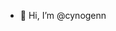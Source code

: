 - 👋 Hi, I’m @cynogenn



<!---
cynogenn/cynogenn is a ✨ special ✨ repository because its `README.md` (this file) appears on your GitHub profile.
You can click the Preview link to take a look at your changes.
--->
